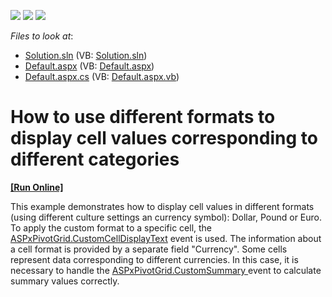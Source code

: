 <!-- default badges list -->
![](https://img.shields.io/endpoint?url=https://codecentral.devexpress.com/api/v1/VersionRange/128577916/13.1.4%2B)
[![](https://img.shields.io/badge/Open_in_DevExpress_Support_Center-FF7200?style=flat-square&logo=DevExpress&logoColor=white)](https://supportcenter.devexpress.com/ticket/details/E3200)
[![](https://img.shields.io/badge/📖_How_to_use_DevExpress_Examples-e9f6fc?style=flat-square)](https://docs.devexpress.com/GeneralInformation/403183)
<!-- default badges end -->
<!-- default file list -->
*Files to look at*:

* [Solution.sln](./CS/Solution.sln) (VB: [Solution.sln](./VB/Solution.sln))
* [Default.aspx](./CS/WebSite/Default.aspx) (VB: [Default.aspx](./VB/WebSite/Default.aspx))
* [Default.aspx.cs](./CS/WebSite/Default.aspx.cs) (VB: [Default.aspx.vb](./VB/WebSite/Default.aspx.vb))
<!-- default file list end -->
# How to use different formats to display cell values corresponding to different categories
<!-- run online -->
**[[Run Online]](https://codecentral.devexpress.com/e3200/)**
<!-- run online end -->


<p>This example demonstrates how to display cell values in different formats (using different culture settings an currency symbol): Dollar, Pound or Euro. To apply the custom format to a specific cell, the <a href="http://documentation.devexpress.com/#AspNet/DevExpressWebASPxPivotGridASPxPivotGrid_CustomCellDisplayTexttopic"><u>ASPxPivotGrid.CustomCellDisplayText</u></a> event is used. The information about a cell format is provided by a separate field "Currency". Some cells represent data corresponding to different currencies. In this case, it is necessary to handle the <a href="http://documentation.devexpress.com/#AspNet/DevExpressWebASPxPivotGridASPxPivotGrid_CustomSummarytopic"><u>ASPxPivotGrid.CustomSummary </u></a>event to calculate summary values correctly.</p>

<br/>



